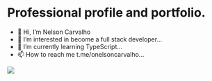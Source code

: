<h1>Professional profile and portfolio.</h1>

- 👋 Hi, I’m Nelson Carvalho
- 👀 I’m interested in become a full stack developer...
- 🌱 I’m currently learning TypeScript...
- 📫 How to reach me t.me/onelsoncarvalho...

<!---
onelsoncarvalho/onelsoncarvalho is a ✨ special ✨ repository because its `README.md` (this file) appears on your GitHub profile.
You can click the Preview link to take a look at your changes.
--->

  <!--Linguagens mais usadas img-->
  <div>
     <img src="https://github-readme-stats.vercel.app/api/top-langs/?username=MamboDark&theme=dark"/>
  </div>
